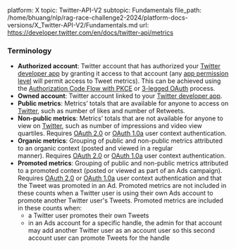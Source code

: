platform: X
topic: Twitter-API-V2
subtopic: Fundamentals
file_path: /home/bhuang/nlp/rag-race-challenge2-2024/platform-docs-versions/X_Twitter-API-V2/Fundamentals.md
url: https://developer.twitter.com/en/docs/twitter-api/metrics


### Terminology

* **Authorized account**: Twitter account that has authorized your [Twitter developer app](https://developer.twitter.com/en/docs/apps/overview) by granting it access to that account (any [app permission level](https://developer.twitter.com/en/docs/apps/app-permissions) will permit access to Tweet metrics). This can be achieved using the [Authorization Code Flow with PKCE](https://developer.twitter.com/en/docs/authentication/oauth-2-0/user-access-token) or [3-legged OAuth](https://developer.twitter.com/en/docs/authentication/oauth-1-0a/obtaining-user-access-tokens) process.
* **Owned account**: Twitter account linked to your [Twitter developer app](https://developer.twitter.com/en/docs/apps/overview).
* **Public metrics**: Metrics’ totals that are available for anyone to access on [Twitter](https://twitter.com/home), such as number of likes and number of Retweets.
* **Non-public metrics**: Metrics’ totals that are not available for anyone to view on [Twitter](https://twitter.com/home), such as number of impressions and video view quartiles. Requires [OAuth 2.0](https://developer.twitter.com/en/docs/authentication/oauth-2-0/authorization-code) or [OAuth 1.0a](https://developer.twitter.com/en/docs/authentication/oauth-1-0a) user context authentication.
* **Organic metrics**: Grouping of public and non-public metrics attributed to an organic context (posted and viewed in a regular manner). Requires [OAuth 2.0](https://developer.twitter.com/en/docs/authentication/oauth-2-0/authorization-code) or [OAuth 1.0a](https://developer.twitter.com/en/docs/authentication/oauth-1-0a) user context authentication.
* **Promoted metrics**: Grouping of public and non-public metrics attributed to a promoted context (posted or viewed as part of an Ads campaign). Requires [OAuth 2.0](https://developer.twitter.com/en/docs/authentication/oauth-2-0/authorization-code) or [OAuth 1.0a](https://developer.twitter.com/en/docs/authentication/oauth-1-0a) user context authentication and that the Tweet was promoted in an Ad. Promoted metrics are not included in these counts when a Twitter user is using their own Ads account to promote another Twitter user's Tweets. Promoted metrics are included in these counts when:
    * a Twitter user promotes their own Tweets
    * in an Ads account for a specific handle, the admin for that account may add another Twitter user as an account user so this second account user can promote Tweets for the handle
